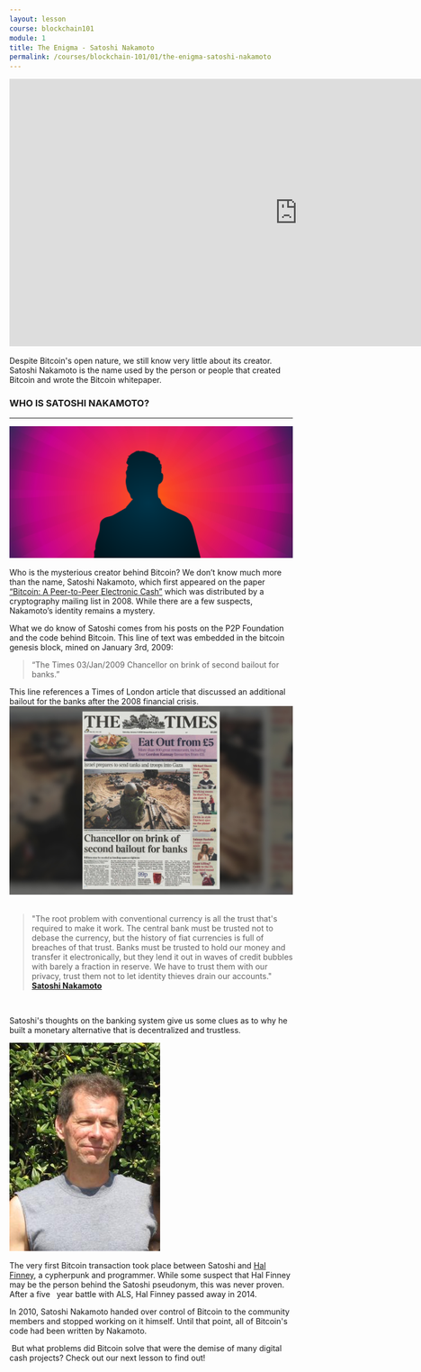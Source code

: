 ```yaml
---
layout: lesson
course: blockchain101
module: 1
title: The Enigma - Satoshi Nakamoto
permalink: /courses/blockchain-101/01/the-enigma-satoshi-nakamoto
---
```


<iframe src="https://www.youtube.com/embed/QV3CAPpNKDo?rel=0" width="1024" height="475" frameborder="0" allowfullscreen="allowfullscreen"></iframe>

<span class="openingParagraph">Despite Bitcoin's open nature, we still know very little about its creator. Satoshi Nakamoto is the name used by the person or people that created Bitcoin and wrote the Bitcoin whitepaper.</span>
&nbsp;


<h3>WHO IS SATOSHI NAKAMOTO?</h3>

<hr />
<img src="/assets/img/courses/blockchain-101/WhoisSatoshi-01.png" />

Who is the mysterious creator behind Bitcoin? We don’t know much more than the name, Satoshi Nakamoto, which first appeared on the paper <a href="https://bitcoin.org/bitcoin.pdf">“Bitcoin: A Peer-to-Peer Electronic Cash”</a> which was distributed by a cryptography mailing list in 2008. While there are a few suspects, Nakamoto’s identity remains a mystery.

What we do know of Satoshi comes from his posts on the P2P Foundation and the code behind Bitcoin. This line of text was embedded in the bitcoin genesis block, mined on January 3rd, 2009:
<blockquote>
<div class="bigQuote">

“The Times 03/Jan/2009 Chancellor on brink of second bailout for banks.”

</div></blockquote>
This line references a Times of London article that discussed an additional bailout for the banks after the 2008 financial crisis.

<img src="/assets/img/courses/blockchain-101/Newspaper.jpg" />
&nbsp;

<blockquote>
<div class="bigQuote">"The root problem with conventional currency is all the trust that's required to make it work. The central bank must be trusted not to debase the currency, but the history of fiat currencies is full of breaches of that trust. Banks must be trusted to hold our money and transfer it electronically, but they lend it out in waves of credit bubbles with barely a fraction in reserve. We have to trust them with our privacy, trust them not to let identity thieves drain our accounts."
<strong><a href="http://p2pfoundation.ning.com/forum/topics/bitcoin-open-source">Satoshi Nakamoto</a></strong></div></blockquote>
&nbsp;

Satoshi's thoughts on the banking system give us some clues as to why he built a monetary alternative that is decentralized and trustless.

<img src="/assets/img/courses/blockchain-101/Hal_Finney_computer_scientist.jpg" />

The very first Bitcoin transaction took place between Satoshi and <a href="https://en.wikipedia.org/wiki/Hal_Finney_(computer_scientist)">Hal Finney</a>, a cypherpunk and programmer. While some suspect that Hal Finney may be the person behind the Satoshi pseudonym, this was never proven. After a five   year battle with ALS, Hal Finney passed away in 2014.

In 2010, Satoshi Nakamoto handed over control of Bitcoin to the community members and stopped working on it himself. Until that point, all of Bitcoin's code had been written by Nakamoto.

<span style="font-weight: 400;"> But what problems did Bitcoin solve that were the demise of many digital cash projects? Check out our next lesson to find out!</span>


